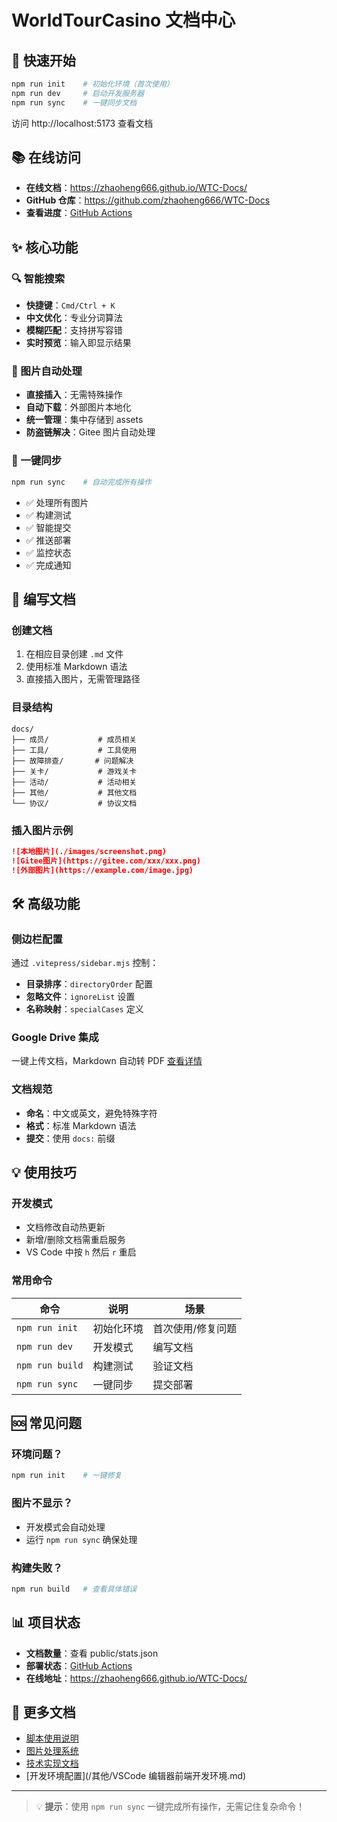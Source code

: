 # WorldTourCasino 文档中心

## 🚀 快速开始

```bash
npm run init    # 初始化环境（首次使用）
npm run dev     # 启动开发服务器
npm run sync    # 一键同步文档
```

访问 http://localhost:5173 查看文档

## 📚 在线访问

- **在线文档**：https://zhaoheng666.github.io/WTC-Docs/
- **GitHub 仓库**：https://github.com/zhaoheng666/WTC-Docs
- **查看进度**：[GitHub Actions](https://github.com/zhaoheng666/WTC-Docs/actions)

## ✨ 核心功能

### 🔍 智能搜索
- **快捷键**：`Cmd/Ctrl + K`
- **中文优化**：专业分词算法
- **模糊匹配**：支持拼写容错
- **实时预览**：输入即显示结果

### 📸 图片自动处理
- **直接插入**：无需特殊操作
- **自动下载**：外部图片本地化
- **统一管理**：集中存储到 assets
- **防盗链解决**：Gitee 图片自动处理

### 🔄 一键同步
```bash
npm run sync    # 自动完成所有操作
```
- ✅ 处理所有图片
- ✅ 构建测试
- ✅ 智能提交
- ✅ 推送部署
- ✅ 监控状态
- ✅ 完成通知

## 📝 编写文档

### 创建文档
1. 在相应目录创建 `.md` 文件
2. 使用标准 Markdown 语法
3. 直接插入图片，无需管理路径

### 目录结构
```
docs/
├── 成员/           # 成员相关
├── 工具/           # 工具使用
├── 故障排查/       # 问题解决
├── 关卡/           # 游戏关卡
├── 活动/           # 活动相关
├── 其他/           # 其他文档
└── 协议/           # 协议文档
```

### 插入图片示例
```markdown
![本地图片](./images/screenshot.png)
![Gitee图片](https://gitee.com/xxx/xxx.png)
![外部图片](https://example.com/image.jpg)
```

## 🛠 高级功能

### 侧边栏配置
通过 `.vitepress/sidebar.mjs` 控制：
- **目录排序**：`directoryOrder` 配置
- **忽略文件**：`ignoreList` 设置
- **名称映射**：`specialCases` 定义

### Google Drive 集成
一键上传文档，Markdown 自动转 PDF
[查看详情](/工具/vscode/google-drive-upload)

### 文档规范
- **命名**：中文或英文，避免特殊字符
- **格式**：标准 Markdown 语法
- **提交**：使用 `docs:` 前缀

## 💡 使用技巧

### 开发模式
- 文档修改自动热更新
- 新增/删除文档需重启服务
- VS Code 中按 `h` 然后 `r` 重启

### 常用命令
| 命令 | 说明 | 场景 |
|------|------|------|
| `npm run init` | 初始化环境 | 首次使用/修复问题 |
| `npm run dev` | 开发模式 | 编写文档 |
| `npm run build` | 构建测试 | 验证文档 |
| `npm run sync` | 一键同步 | 提交部署 |

## 🆘 常见问题

### 环境问题？
```bash
npm run init    # 一键修复
```

### 图片不显示？
- 开发模式会自动处理
- 运行 `npm run sync` 确保处理

### 构建失败？
```bash
npm run build   # 查看具体错误
```

## 📊 项目状态

- **文档数量**：查看 public/stats.json
- **部署状态**：[GitHub Actions](https://github.com/zhaoheng666/WTC-Docs/actions)
- **在线地址**：https://zhaoheng666.github.io/WTC-Docs/

## 📄 更多文档

- [脚本使用说明](./SCRIPTS.md)
- [图片处理系统](./IMAGE_HANDLING.md)
- [技术实现文档](./README.md)
- [开发环境配置](/其他/VSCode 编辑器前端开发环境.md)

---

> 💡 **提示**：使用 `npm run sync` 一键完成所有操作，无需记住复杂命令！